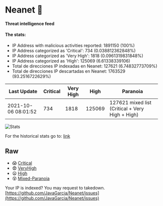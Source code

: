 # Neanet :hocho:
#### Threat intelligence feed
#### The stats:

- IP Address with malicious activities reported: 1891150 (100%)
- IP Address categorized as 'Critical':  734 (0.038812362848%)
- IP Address categorized as 'Very High':  1818 (0.0961319831848%)
- IP Address categorized as 'High':  125069 (6.61338339106)
- Total de direcciones IP indexadas en Neanet:  127621 (6.74832773709%)
- Total de direcciones IP descartadas en Neanet:  1763529 (93.2516722629%)

| Last Update | Critical | Very High | High | Paranoia |
| --- | --- | --- | --- | --- |
| 2021-10-06 08:01:52 | 734 | 1818 | 125069 | 127621 mixed list (Critical + Very High + High)|

![Stats](https://docs.google.com/spreadsheets/d/e/2PACX-1vSnaNMIXVabIpDJjufMlzH7poXnshF3mgd8Is1g9ytUEzVsP5my4Trn8f-xkoLLQ38xpL3HtmUexLo6/pubchart?oid=501124687&format=image)

For the historical stats go to: [link](/stats.csv)
## Raw
- :scream: [Critical](https://raw.githubusercontent.com/JavaGarcia/Neanet/master/blacklists/neanet_critical.txt)
- :fearful: [VeryHigh](https://raw.githubusercontent.com/JavaGarcia/Neanet/master/blacklists/neanet_veryHigh.txtt)
- :frowning: [High](https://raw.githubusercontent.com/JavaGarcia/Neanet/master/blacklists/neanet_high.txt)
- :dizzy_face: [Mixed-Paranoia](https://raw.githubusercontent.com/JavaGarcia/Neanet/master/blacklists/neanet_all.txt)


Your IP is indexed? You may request to takedown. [https://github.com/JavaGarcia/Neanet/issues](https://github.com/JavaGarcia/Neanet/issues)















































































































































































































































































































































































































































































































































































































































































































































































































































































































































































































































































































































































































































































































































































































































































































































































































































































































































































































































































































































































































































































































































































































































































































































































































































































































































































































































































































































































































































































































































































































































































































































































































































































































































































































































































































































































































































































































































































































































































































































































































































































































































































































































































































































































































































































































































































































































































































































































































































































































































































































































































































































































































































































































































































































































































































































































































































































































































































































































































































































































































































































































































































































































































































































































































































































































































































































































































































































































































































































































































































































































































































































































































































































































































































































































































































































































































































































































































































































































































































































































































































































































































































































































































































































































































































































































































































































































































































































































































































































































































































































































































































































































































































































































































































































































































